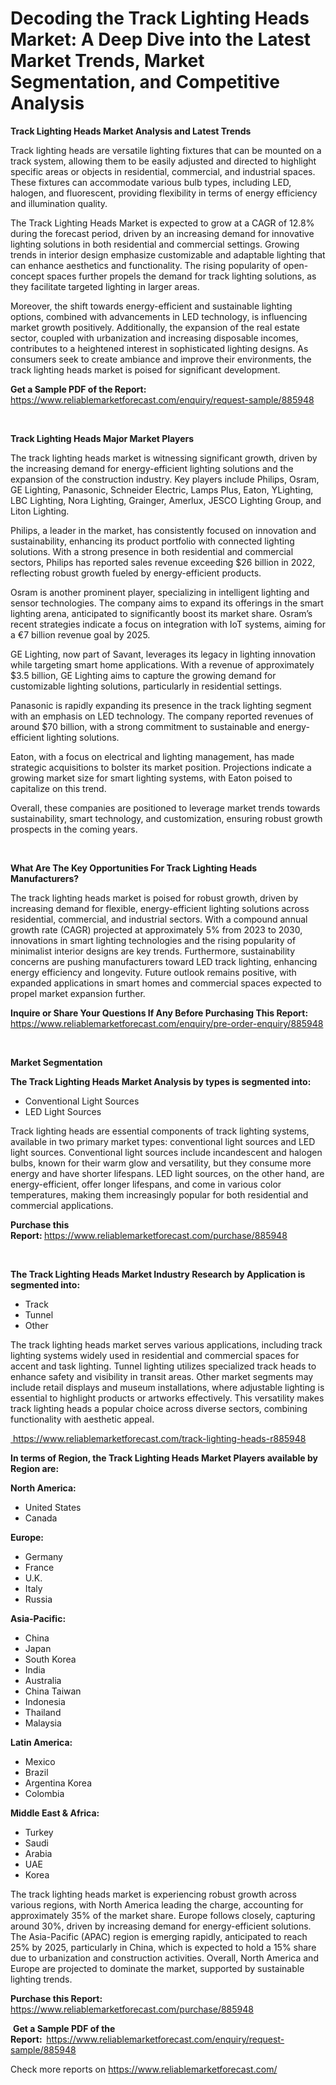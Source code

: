 <p><h1>Decoding the Track Lighting Heads Market: A Deep Dive into the Latest Market Trends, Market Segmentation, and Competitive Analysis</h1></p><p><strong>Track Lighting Heads Market Analysis and Latest Trends</strong></p>
<p><p>Track lighting heads are versatile lighting fixtures that can be mounted on a track system, allowing them to be easily adjusted and directed to highlight specific areas or objects in residential, commercial, and industrial spaces. These fixtures can accommodate various bulb types, including LED, halogen, and fluorescent, providing flexibility in terms of energy efficiency and illumination quality.</p><p>The Track Lighting Heads Market is expected to grow at a CAGR of 12.8% during the forecast period, driven by an increasing demand for innovative lighting solutions in both residential and commercial settings. Growing trends in interior design emphasize customizable and adaptable lighting that can enhance aesthetics and functionality. The rising popularity of open-concept spaces further propels the demand for track lighting solutions, as they facilitate targeted lighting in larger areas.</p><p>Moreover, the shift towards energy-efficient and sustainable lighting options, combined with advancements in LED technology, is influencing market growth positively. Additionally, the expansion of the real estate sector, coupled with urbanization and increasing disposable incomes, contributes to a heightened interest in sophisticated lighting designs. As consumers seek to create ambiance and improve their environments, the track lighting heads market is poised for significant development.</p></p>
<p><strong>Get a Sample PDF of the Report:&nbsp;</strong> <a href="https://www.reliablemarketforecast.com/enquiry/request-sample/885948?utm_campaign=3208&utm_medium=2&utm_source=Github&utm_content=ia&utm_term=06042025&utm_id=track-lighting-heads">https://www.reliablemarketforecast.com/enquiry/request-sample/885948</a></p>
<p>&nbsp;</p>
<p><strong>Track Lighting Heads Major Market Players</strong></p>
<p><p>The track lighting heads market is witnessing significant growth, driven by the increasing demand for energy-efficient lighting solutions and the expansion of the construction industry. Key players include Philips, Osram, GE Lighting, Panasonic, Schneider Electric, Lamps Plus, Eaton, YLighting, LBC Lighting, Nora Lighting, Grainger, Amerlux, JESCO Lighting Group, and Liton Lighting.</p><p>Philips, a leader in the market, has consistently focused on innovation and sustainability, enhancing its product portfolio with connected lighting solutions. With a strong presence in both residential and commercial sectors, Philips has reported sales revenue exceeding $26 billion in 2022, reflecting robust growth fueled by energy-efficient products.</p><p>Osram is another prominent player, specializing in intelligent lighting and sensor technologies. The company aims to expand its offerings in the smart lighting arena, anticipated to significantly boost its market share. Osram’s recent strategies indicate a focus on integration with IoT systems, aiming for a €7 billion revenue goal by 2025.</p><p>GE Lighting, now part of Savant, leverages its legacy in lighting innovation while targeting smart home applications. With a revenue of approximately $3.5 billion, GE Lighting aims to capture the growing demand for customizable lighting solutions, particularly in residential settings.</p><p>Panasonic is rapidly expanding its presence in the track lighting segment with an emphasis on LED technology. The company reported revenues of around $70 billion, with a strong commitment to sustainable and energy-efficient lighting solutions.</p><p>Eaton, with a focus on electrical and lighting management, has made strategic acquisitions to bolster its market position. Projections indicate a growing market size for smart lighting systems, with Eaton poised to capitalize on this trend.</p><p>Overall, these companies are positioned to leverage market trends towards sustainability, smart technology, and customization, ensuring robust growth prospects in the coming years.</p></p>
<p>&nbsp;</p>
<p><strong>What Are The Key Opportunities For Track Lighting Heads Manufacturers?</strong></p>
<p><p>The track lighting heads market is poised for robust growth, driven by increasing demand for flexible, energy-efficient lighting solutions across residential, commercial, and industrial sectors. With a compound annual growth rate (CAGR) projected at approximately 5% from 2023 to 2030, innovations in smart lighting technologies and the rising popularity of minimalist interior designs are key trends. Furthermore, sustainability concerns are pushing manufacturers toward LED track lighting, enhancing energy efficiency and longevity. Future outlook remains positive, with expanded applications in smart homes and commercial spaces expected to propel market expansion further.</p></p>
<p><strong>Inquire or Share Your Questions If Any Before Purchasing This Report:</strong> <a href="https://www.reliablemarketforecast.com/enquiry/pre-order-enquiry/885948?utm_campaign=3208&utm_medium=2&utm_source=Github&utm_content=ia&utm_term=06042025&utm_id=track-lighting-heads">https://www.reliablemarketforecast.com/enquiry/pre-order-enquiry/885948</a></p>
<p>&nbsp;</p>
<p><strong>Market Segmentation</strong></p>
<p><strong>The Track Lighting Heads Market Analysis by types is segmented into:</strong></p>
<p><ul><li>Conventional Light Sources</li><li>LED Light Sources</li></ul></p>
<p><p>Track lighting heads are essential components of track lighting systems, available in two primary market types: conventional light sources and LED light sources. Conventional light sources include incandescent and halogen bulbs, known for their warm glow and versatility, but they consume more energy and have shorter lifespans. LED light sources, on the other hand, are energy-efficient, offer longer lifespans, and come in various color temperatures, making them increasingly popular for both residential and commercial applications.</p></p>
<p><strong>Purchase this Report:&nbsp;</strong><a href="https://www.reliablemarketforecast.com/purchase/885948?utm_campaign=3208&utm_medium=2&utm_source=Github&utm_content=ia&utm_term=06042025&utm_id=track-lighting-heads">https://www.reliablemarketforecast.com/purchase/885948</a></p>
<p>&nbsp;</p>
<p><strong>The Track Lighting Heads Market Industry Research by Application is segmented into:</strong></p>
<p><ul><li>Track</li><li>Tunnel</li><li>Other</li></ul></p>
<p><p>The track lighting heads market serves various applications, including track lighting systems widely used in residential and commercial spaces for accent and task lighting. Tunnel lighting utilizes specialized track heads to enhance safety and visibility in transit areas. Other market segments may include retail displays and museum installations, where adjustable lighting is essential to highlight products or artworks effectively. This versatility makes track lighting heads a popular choice across diverse sectors, combining functionality with aesthetic appeal.</p></p>
<p><a href="https://www.reliablemarketforecast.com/track-lighting-heads-r885948?utm_campaign=3208&utm_medium=2&utm_source=Github&utm_content=ia&utm_term=06042025&utm_id=track-lighting-heads">&nbsp;https://www.reliablemarketforecast.com/track-lighting-heads-r885948</a></p>
<p><strong>In terms of Region, the Track Lighting Heads Market Players available by Region are:</strong></p>
<p>
    <p> <strong> North America: </strong>
        <ul>
            <li>United States</li>
            <li>Canada</li>
        </ul>
        </p> 
    <p> <strong> Europe: </strong>
        <ul>
            <li>Germany</li>
            <li>France</li>
            <li>U.K.</li>
            <li>Italy</li>
            <li>Russia</li>
        </ul>
        </p> 
    <p> <strong> Asia-Pacific: </strong>
        <ul>
            <li>China</li>
            <li>Japan</li>
            <li>South Korea</li>
            <li>India</li>
            <li>Australia</li>
            <li>China Taiwan</li>
            <li>Indonesia</li>
            <li>Thailand</li>
            <li>Malaysia</li>
        </ul>
        </p> 
    <p> <strong> Latin America: </strong>
        <ul>
            <li>Mexico</li>
            <li>Brazil</li>
            <li>Argentina Korea</li>
            <li>Colombia</li>
        </ul>
        </p> 
    <p> <strong> Middle East & Africa: </strong>
        <ul>
            <li>Turkey</li>
            <li>Saudi</li>
            <li>Arabia</li>
            <li>UAE</li>
            <li>Korea</li>
        </ul>
    </p>
    </p>
<p><p>The track lighting heads market is experiencing robust growth across various regions, with North America leading the charge, accounting for approximately 35% of the market share. Europe follows closely, capturing around 30%, driven by increasing demand for energy-efficient solutions. The Asia-Pacific (APAC) region is emerging rapidly, anticipated to reach 25% by 2025, particularly in China, which is expected to hold a 15% share due to urbanization and construction activities. Overall, North America and Europe are projected to dominate the market, supported by sustainable lighting trends.</p></p>
<p><strong>Purchase this Report: </strong><a href="https://www.reliablemarketforecast.com/purchase/885948?utm_campaign=3208&utm_medium=2&utm_source=Github&utm_content=ia&utm_term=06042025&utm_id=track-lighting-heads">https://www.reliablemarketforecast.com/purchase/885948</a></p>
<p>&nbsp;<strong>Get a Sample PDF of the Report:&nbsp;&nbsp;</strong><a href="https://www.reliablemarketforecast.com/enquiry/request-sample/885948?utm_campaign=3208&utm_medium=2&utm_source=Github&utm_content=ia&utm_term=06042025&utm_id=track-lighting-heads">https://www.reliablemarketforecast.com/enquiry/request-sample/885948</a></p>
<p><strong></strong></p>
<p>Check more reports on <a href="https://www.reliablemarketforecast.com/?utm_campaign=3208&utm_medium=2&utm_source=Github&utm_content=ia&utm_term=06042025&utm_id=track-lighting-heads">https://www.reliablemarketforecast.com/</a></p>